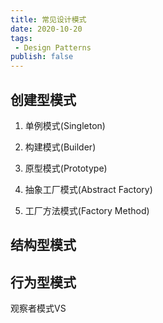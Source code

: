 ```yaml
---
title: 常见设计模式
date: 2020-10-20
tags:
 - Design Patterns
publish: false
---
```


## 创建型模式

1. 单例模式(Singleton)

2. 构建模式(Builder)

3. 原型模式(Prototype)

4. 抽象工厂模式(Abstract Factory)

5. 工厂方法模式(Factory Method)

## 结构型模式

## 行为型模式

观察者模式VS

